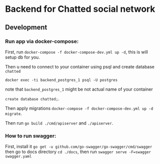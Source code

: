 # Backend for Chatted social network


## Development

### Run app via docker-compose:

First, run `docker-compose -f docker-compose-dev.yml up -d`,
this is will setup db for you.


Then u need to connect to your container using psql and create database `chatted`

`docker exec -ti backend_postgres_1 psql -U postgres`

note that `backend_postgres_1` might be not actual name of your container

`create database chatted;`.

Then apply migrations `docker-compose -f docker-compose-dev.yml up -d migrate`.

Then run `go build ./cmd/apiserver` and `./apiserver`.

### How to run swagger:
First, install it
`go get -u github.com/go-swagger/go-swagger/cmd/swagger`
then go to docs directory `cd ./docs`, then run `swagger serve -F=swagger swagger.yaml`
    